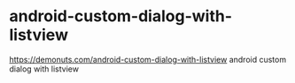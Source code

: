 # android-custom-dialog-with-listview
https://demonuts.com/android-custom-dialog-with-listview     android custom dialog with listview
